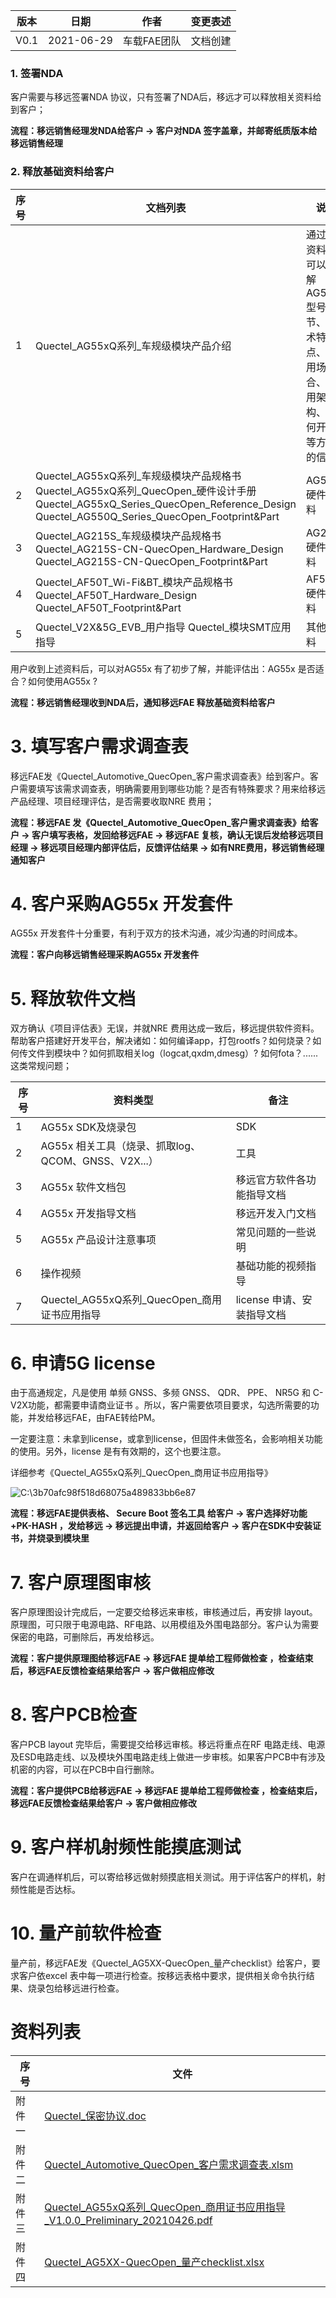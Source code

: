 

| **版本** | **日期**   | **作者**    | **变更表述** |
|----------|------------|-------------|--------------|
| V0.1     | 2021-06-29 | 车载FAE团队 | 文档创建     |

### 1. 签署NDA

客户需要与移远签署NDA 协议，只有签署了NDA后，移远才可以释放相关资料给到客户；

**流程：移远销售经理发NDA给客户 → 客户对NDA
签字盖章，并邮寄纸质版本给移远销售经理**

### 2. 释放基础资料给客户

| **序号** | **文档列表**                                                                                                                                                                   | **说明**                                                                              |
|----------|--------------------------------------------------------------------------------------------------------------------------------------------------------------------------------|---------------------------------------------------------------------------------------|
| 1        | Quectel_AG55xQ系列_车规级模块产品介绍                                                                                                                                          | 通过此资料，可以了解AG55x型号细节、技术特点、使用场合、应用架构、如何开发等方面的信息 |
| 2        | Quectel_AG55xQ系列_车规级模块产品规格书 Quectel_AG55xQ系列_QuecOpen_硬件设计手册 Quectel_AG55xQ_Series_QuecOpen_Reference_Design Quectel_AG550Q_Series_QuecOpen_Footprint&Part | AG55x 硬件资料                                                                        |
| 3        | Quectel_AG215S_车规级模块产品规格书 Quectel_AG215S-CN-QuecOpen_Hardware_Design Quectel_AG215S-CN-QuecOpen_Footprint&Part                                                       | AG215S 硬件资料                                                                       |
| 4        | Quectel_AF50T_Wi-Fi&BT_模块产品规格书 Quectel_AF50T_Hardware_Design Quectel_AF50T_Footprint&Part                                                                               | AF50T 硬件资料                                                                        |
| 5        | Quectel_V2X&5G_EVB_用户指导 Quectel_模块SMT应用指导                                                                                                                            | 其他资料                                                                              |

用户收到上述资料后，可以对AG55x 有了初步了解，并能评估出：AG55x
是否适合？如何使用AG55x ?

**流程：移远销售经理收到NDA后，通知移远FAE 释放基础资料给客户**

# 3. 填写客户需求调查表

移远FAE发《Quectel_Automotive_QuecOpen_客户需求调查表》给到客户。客户需要填写该需求调查表，明确需要用到哪些功能？是否有特殊要求？用来给移远产品经理、项目经理评估，是否需要收取NRE
费用；

**流程：移远FAE 发《Quectel_Automotive_QuecOpen_客户需求调查表》给客户 →
客户填写表格，发回给移远FAE → 移远FAE 复核，确认无误后发给移远项目经理 →
移远项目经理内部评估后，反馈评估结果 → 如有NRE费用，移远销售经理通知客户**

# 4. 客户采购AG55x 开发套件

AG55x 开发套件十分重要，有利于双方的技术沟通，减少沟通的时间成本。

**流程：客户向移远销售经理采购AG55x 开发套件**

# 5. 释放软件文档

双方确认《项目评估表》无误，并就NRE
费用达成一致后，移远提供软件资料。帮助客户搭建好开发平台，解决诸如：如何编译app，打包rootfs？如何烧录？如何传文件到模块中？如何抓取相关log（logcat,qxdm,dmesg）?
如何fota？......这类常规问题；

| **序号** | **资料类型**                                        | **备注**                   |
|----------|-----------------------------------------------------|----------------------------|
| 1        | AG55x SDK及烧录包                                   | SDK                        |
| 2        | AG55x 相关工具（烧录、抓取log、QCOM、GNSS、V2X...） | 工具                       |
| 3        | AG55x 软件文档包                                    | 移远官方软件各功能指导文档 |
| 4        | AG55x 开发指导文档                                  | 移远开发入门文档           |
| 5        | AG55x 产品设计注意事项                              | 常见问题的一些说明         |
| 6        | 操作视频                                            | 基础功能的视频指导         |
| 7        | Quectel_AG55xQ系列_QuecOpen_商用证书应用指导        | license 申请、安装指导文档 |

####  

# 6. 申请5G license

由于高通规定，凡是使用 单频 GNSS、多频 GNSS、 QDR、 PPE、 NR5G 和
C-V2X功能，都需要申请商业证书
。所以，客户需要依项目要求，勾选所需要的功能，并发给移远FAE，由FAE转给PM。

一定要注意：未拿到license，或拿到license，但固件未做签名，会影响相关功能的使用。另外，license
是有有效期的，这个也要注意。

详细参考《Quectel_AG55xQ系列_QuecOpen_商用证书应用指导》

![C:\\3b70afc98f518d68075a489833bb6e87](media/436bf6f587ec6013992ed961c2d9fc70.tmp)

**流程：移远FAE提供表格、 Secure Boot 签名工具 给客户 → 客户选择好功能+PK-HASH
，发给移远 → 移远提出申请，并返回给客户 → 客户在SDK中安装证书，并烧录到模块里**

# 7. 客户原理图审核

客户原理图设计完成后，一定要交给移远来审核，审核通过后，再安排
layout。原理图，可只限于电源电路、RF电路、以用模组及外围电路部分。客户认为需要保密的电路，可删除后，再发给移远。

**流程：客户提供原理图给移远FAE → 移远FAE 提单给工程师做检查
，检查结束后，移远FAE反馈检查结果给客户 → 客户做相应修改**

# 8. 客户PCB检查

客户PCB layout 完毕后，需要提交给移远审核。移远将重点在RF
电路走线、电源及ESD电路走线、以及模块外围电路走线上做进一步审核。如果客户PCB中有涉及机密的内容，可以在PCB中自行删除。

**流程：客户提供PCB给移远FAE → 移远FAE 提单给工程师做检查
，检查结束后，移远FAE反馈检查结果给客户 → 客户做相应修改**

# 9. 客户样机射频性能摸底测试

客户在调通样机后，可以寄给移远做射频摸底相关测试。用于评估客户的样机，射频性能是否达标。

# 10. 量产前软件检查

量产前，移远FAE发《Quectel_AG5XX-QuecOpen_量产checklist》给客户，要求客户依excel
表中每一项进行检查。按移远表格中要求，提供相关命令执行结果、烧录包给移远进行检查。

# 资料列表

| **序号** | **文件**                                                                                                                                                                                                                                                                                                          |
|----------|-------------------------------------------------------------------------------------------------------------------------------------------------------------------------------------------------------------------------------------------------------------------------------------------------------------------|
| 附件一   | [Quectel_保密协议.doc](/download/attachments/73997447/Quectel_%E4%BF%9D%E5%AF%86%E5%8D%8F%E8%AE%AE.doc?version=1&modificationDate=1624985019000&api=v2)                                                                                                                                                           |
| 附件二   | [Quectel_Automotive_QuecOpen_客户需求调查表.xlsm](/download/attachments/73997447/Quectel_Automotive_QuecOpen_%E5%AE%A2%E6%88%B7%E9%9C%80%E6%B1%82%E8%B0%83%E6%9F%A5%E8%A1%A8.xlsm?version=1&modificationDate=1624984741000&api=v2)                                                                                |
| 附件三   | [Quectel_AG55xQ系列_QuecOpen_商用证书应用指导_V1.0.0_Preliminary_20210426.pdf](/download/attachments/73997447/Quectel_AG55xQ%E7%B3%BB%E5%88%97_QuecOpen_%E5%95%86%E7%94%A8%E8%AF%81%E4%B9%A6%E5%BA%94%E7%94%A8%E6%8C%87%E5%AF%BC_V1.0.0_Preliminary_20210426.pdf?version=1&modificationDate=1624985162000&api=v2) |
| 附件四   | [Quectel_AG5XX-QuecOpen_量产checklist.xlsx](/download/attachments/73997447/Quectel_AG5XX-QuecOpen_%E9%87%8F%E4%BA%A7checklist.xlsx?version=1&modificationDate=1624985262000&api=v2)                                                                                                                               |

